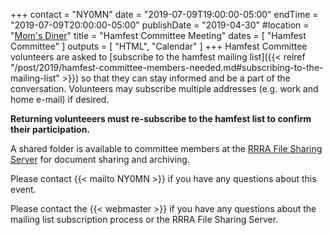 +++
contact = "NY0MN"
date = "2019-07-09T19:00:00-05:00"
endTime = "2019-07-09T20:00:00-05:00"
publishDate = "2019-04-30"
#location = "[Mom's Diner](/places/moms-diner/)"
title = "Hamfest Committee Meeting"
dates = [ "Hamfest Committee" ]
outputs = [ "HTML", "Calendar" ]
+++
Hamfest Committee volunteers are asked to [subscribe to the hamfest
mailing list]({{< relref "/post/2019/hamfest-committee-members-needed.md#subscribing-to-the-mailing-list" >}})
so that they can stay informed and be a part of the
conversation. Volunteers may subscribe multiple addresses
(e.g. work and home e-mail) if desired.

**Returning volunteeers must re-subscribe to the hamfest list to
confirm their participation.**

A shared folder is available to committee members at the
<a href="https://cloud.rrra.org" rel="nofollow">RRRA File Sharing Server</a>
for document sharing and archiving.

Please contact {{< mailto NY0MN >}} if you have any questions about this
event.

Please contact the {{< webmaster >}} if you have any questions about the
mailing list subscription process or the RRRA File Sharing Server.
